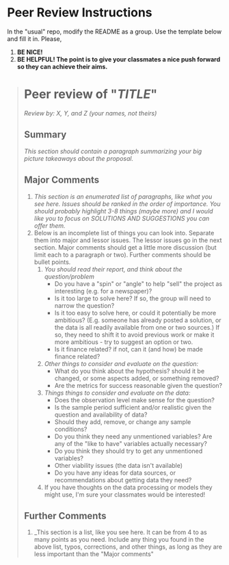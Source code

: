 # Peer Review Instructions

In the "usual" repo, modify the README as a group. Use the template below and fill it in. Please,

1. **BE NICE!**
2. **BE HELPFUL! The point is to give your classmates a nice push forward so they can achieve their aims.**

  > # Peer review of "_TITLE_"
  > 
  > _Review by: X, Y, and Z (your names, not theirs)_
  >
  > ## Summary
  >
  > _This section should contain a paragraph summarizing your big picture takeaways about the proposal._
  >
  > ## Major Comments
  >
  > 1. _This section is an enumerated list of paragraphs, like what you see here. Issues should be ranked in the order of importance. You should probably highlight 3-8 things (maybe more) and I would like you to focus on SOLUTIONS AND SUGGESTIONS you can offer them._
  > 2. Below is an incomplete list of things you can look into. Separate them into major and lessor issues. The lessor issues go in the next section. Major comments should get a little more discussion (but limit each to a paragraph or two). Further comments should be bullet points.
  >    1. _You should read their report, and think about the question/problem_ 
  >       - Do you have a "spin" or "angle" to help "sell" the project as interesting (e.g. for a newspaper)?
  >       - Is it too large to solve here? If so, the group will need to narrow the question?
  >       - Is it too easy to solve here, or could it potentially be more ambitious? (E.g. someone has already posted a solution, or the data is all readily available from one or two sources.) If so, they need to shift it to avoid previous work or make it more ambitious - try to suggest an option or two. 
  >       - Is it finance related? if not, can it (and how) be made finance related?
  >    3. _Other things to consider and evaluate on the question:_
  >       - What do you think about the hypothesis? should it be changed, or some aspects added, or something removed?
  >       - Are the metrics for success reasonable given the question?
  >    3. _Things things to consider and evaluate on the data:_  
  >       - Does the observation level make sense for the question?
  >       - Is the sample period sufficient and/or realistic given the question and availability of data?
  >       - Should they add, remove, or change any sample conditions?
  >       - Do you think they need any unmentioned variables? Are any of the "like to have" variables actually necessary?
  >       - Do you think they should try to get any unmentioned variables?
  >       - Other viability issues (the data isn't available)
  >       - Do you have any ideas for data sources, or recommendations about getting data they need?
  >    4. If you have thoughts on the data processing or models they might use, I'm sure your classmates would be interested!
  >
  > ## Further Comments
  >
  > 1. _This section is a list, like you see here. It can be from 4 to as many points as you need. Include any thing you found in the above list, typos, corrections, and other things, as long as they are less important than the "Major comments"
  

